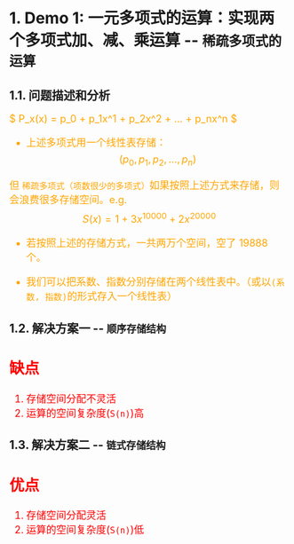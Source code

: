 # 1. Demo 1: 一元多项式的运算：实现两个多项式加、减、乘运算 -- `稀疏多项式的运算`
## 1.1. 问题描述和分析

<font color="orange" size="4">

$ P_x(x) = p_0 + p_1x^1 + p_2x^2 + ... + p_nx^n $

- 上述多项式用一个线性表存储：
$$ ( p_0, p_1, p_2, ..., p_n ) $$

但 `稀疏多项式（项数很少的多项式）`如果按照上述方式来存储，则会浪费很多存储空间。e.g.
$$ S(x) = 1 + 3x^{10000} + 2x^{20000} $$

- 若按照上述的存储方式，一共两万个空间，空了 19888 个。

- 我们可以把系数、指数分别存储在两个线性表中。（或以`(系数, 指数)`的形式存入一个线性表）

</font>

## 1.2. 解决方案一 -- `顺序存储结构`
<font color="red" size="4">

缺点
---
1. 存储空间分配不灵活
2. 运算的空间复杂度(`S(n)`)高

</font>



## 1.3. 解决方案二 -- `链式存储结构`
<font color="red" size="4">

优点
---
1. 存储空间分配灵活
2. 运算的空间复杂度(`S(n)`)低

</font>
